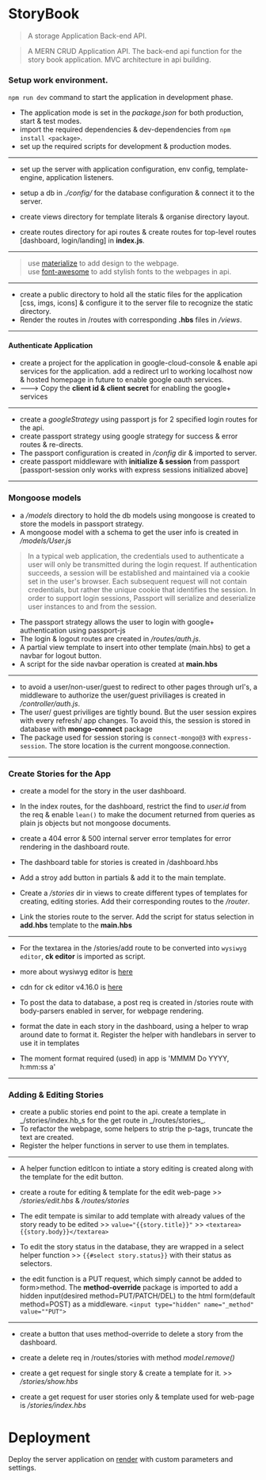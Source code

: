 # StoryBook

> A storage Application Back-end API.

> A MERN CRUD Application API.
> The back-end api function for the story book application.
> MVC architecture in api building.

### Setup work environment.

`npm run dev` command to start the application in development phase.

-  The application mode is set in the _package.json_ for both production, start & test modes.
   <br />
-  import the required dependencies & dev-dependencies from `npm install <package>`.
   <br />
-  set up the required scripts for development & production modes.

---

-  set up the server with application configuration, env config, template-engine, application listeners.
-  setup a db in _./config/_ for the database configuration & connect it to the server.

-  create views directory for template literals & organise directory layout.

-  create routes directory for api routes & create routes for top-level routes [dashboard, login/landing] in **index.js**.

---

> use [materialize](https://materializecss.com/getting-started.html) to add design to the webpage.
> <br />
> use [font-awesome](https://cdnjs.com/libraries/font-awesome) to add stylish fonts to the webpages in api.

---

-  create a public directory to hold all the static files for the application [css, imgs, icons] & configure it to the server file to recognize the static directory.
-  Render the routes in /routes with corresponding **.hbs** files in _/views_.

---

#### Authenticate Application

-  create a project for the application in google-cloud-console & enable api services for the application. add a redirect url to working localhost now & hosted homepage in future to enable google oauth services.
-  ---> Copy the **client id & client secret** for enabling the google+ services

---

-  create a _googleStrategy_ using passport js for 2 specified login routes for the api.
-  create passport strategy using google strategy for success & error routes & re-directs.
-  The passport configuration is created in _/config_ dir & imported to server.
-  create passport middleware with **initialize & session** from passport [passport-session only works with express sessions initialized above]

---

### Mongoose models

-  a _/models_ directory to hold the db models using mongoose is created to store the models in passport strategy.
-  A mongoose model with a schema to get the user info is created in _/models/User.js_

> In a typical web application, the credentials used to authenticate a user will only be transmitted during the login request. If authentication succeeds, a session will be established and maintained via a cookie set in the user's browser.
> Each subsequent request will not contain credentials, but rather the unique cookie that identifies the session. In order to support login sessions, Passport will serialize and deserialize user instances to and from the session.

-  The passport strategy allows the user to login with google+ authentication using passport-js
-  The login & logout routes are created in _/routes/auth.js_.
-  A partial view template to insert into other template (main.hbs) to get a navbar for logout button.
-  A script for the side navbar operation is created at **main.hbs**

---

-  to avoid a user/non-user/guest to redirect to other pages through url's, a middleware to authorize the user/guest priviliages is created in _/controller/auth.js_.
-  The user/ guest priviliges are tightly bound. But the user session expires with every refresh/ app changes. To avoid this, the session is stored in database with **mongo-connect** package
-  The package used for session storing is `connect-mongo@3` with `express-session`. The store location is the current mongoose.connection.

---

### Create Stories for the App

-  create a model for the story in the user dashboard.
-  In the index routes, for the dashboard, restrict the find to _user.id_ from the req & enable `lean()` to make the document returned from queries as plain js objects but not mongoose documents.

-  create a 404 error & 500 internal server error templates for error rendering in the dashboard route.
-  The dashboard table for stories is created in /dashboard.hbs
-  Add a stroy add button in partials & add it to the main template.
-  Create a _/stories_ dir in views to create different types of templates for creating, editing stories. Add their corresponding routes to the _/router_.
-  Link the stories route to the server. Add the script for status selection in **add.hbs** template to the **main.hbs**

---

-  For the textarea in the /stories/add route to be converted into `wysiwyg editor`, **ck editor** is imported as script.
-  more about wysiwyg editor is [here](https://froala.com/wysiwyg-editor/)
-  cdn for ck editor v4.16.0 is [here](https://cdnjs.com/libraries/ckeditor)

-  To post the data to database, a post req is created in /stories route with body-parsers enabled in server, for webpage rendering.
-  format the date in each story in the dashboard, using a helper to wrap around date to format it. Register the helper with handlebars in server to use it in templates
-  The moment format required (used) in app is 'MMMM Do YYYY, h:mm:ss a'

---

### Adding & Editing Stories

-  create a public stories end point to the api. create a template in _/stories/index.hb_s for the get route in _/routes/stories\_.
-  To refactor the webpage, some helpers to strip the p-tags, truncate the text are created.
-  Register the helper functions in server to use them in templates.

---

-  A helper function editIcon to intiate a story editing is created along with the template for the edit button.
-  create a route for editing & template for the edit web-page >> _/stories/edit.hbs_ & _/routes/stories_
-  The edit tempate is similar to add template with already values of the story ready to be edited >> `value="{{story.title}}"` >> `<textarea>{{story.body}}</textarea>`
-  To edit the story status in the database, they are wrapped in a select helper function >>
   `{{#select story.status}}` with their status as selectors.

-  the edit function is a PUT request, which simply cannot be added to form>method. The **method-override** package is imported to add a hidden input(desired method=PUT/PATCH/DEL) to the html form(default method=POST) as a middleware.
   `<input type="hidden" name="_method" value=""PUT">`

---

-  create a button that uses method-override to delete a story from the dashboard.
-  create a delete req in /routes/stories with method _model.remove()_

-  create a get request for single story & create a template for it. >> _/stories/show.hbs_
-  create a get request for user stories only & template used for web-page is _/stories/index.hbs_

# Deployment

Deploy the server application on [render]() with custom parameters and settings.